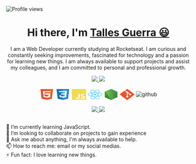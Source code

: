 <p align="left"> <img src="https://komarev.com/ghpvc/?username=tallesguerra&color=yellow" alt="Profile views" /> </p>

<div>  
  <h1 align="center">
   Hi there, I'm 
    <a href="www.linkedin.com/in/talles-guerra">Talles Guerra 😃️</a>
  </h1>
   
  <p align="center">  
   I am a Web Developer currently studying at Rocketseat. I am curious and constantly seeking improvements, fascinated  for technology and a passion for learning new things. I am always available to support projects and assist my colleagues, and I am committed to personal and professional growth.
 </div>

<div align="center">
  <a href="https://github.com/TallesGuerra">
    <img height="150em" src="https://github-readme-stats.vercel.app/api?username=TallesGuerra&count_private=true&include_all_commits=true&show_icons=true&theme=dracula&hide_border=false&show_owner=true"/>
    <img height="150em" src="https://github-readme-stats.vercel.app/api/top-langs/?username=TallesGuerra&theme=dracula&hide_border=false&&layout=compact"/>
  </a>
</div>

<div align="center" valign="top"><br>
  <img align="center" alt="HTML" height="30" width="40" src="https://raw.githubusercontent.com/devicons/devicon/master/icons/html5/html5-original.svg">
  <img align="center" alt="CSS" height="30" width="40" src="https://raw.githubusercontent.com/devicons/devicon/master/icons/css3/css3-original.svg">
  <img align="center" alt="Js" height="30" width="40" src="https://raw.githubusercontent.com/devicons/devicon/master/icons/javascript/javascript-plain.svg">
  <img align="center" alt="Js" height="30" width="40" src="https://raw.githubusercontent.com/devicons/devicon/master/icons/react/react-original.svg">
  <img align="center" alt="CSS" height="30" width="40" src="https://raw.githubusercontent.com/devicons/devicon/master/icons/nodejs/nodejs-original.svg">
  <img align="center" alt="git" height="30" width="40" src="https://raw.githubusercontent.com/devicons/devicon/master/icons/git/git-original.svg">
  <img align="center" alt="github" height="35" width="35" src="https://cdn.jsdelivr.net/gh/devicons/devicon/icons/github/github-original.svg">
 </div><br>

<div align="center">

  <a href="https://www.linkedin.com/in/talles-guerra" target="_blank">
    <img src="https://img.shields.io/badge/-LinkedIn-%230077B5?style=for-the-badge&logo=linkedin&logoColor=white">
  </a> 
  
  <a href="mailto:talles-guerra@hotmail.com" target="_blank">
  <img src="https://img.shields.io/badge/-Email-%23333?style=for-the-badge&logo=email&logoColor=white">
  </a>
</div>



##

🌱 I’m currently learning JavaScript. <br>
👯 I’m looking to collaborate on projects to gain experience  <br>
💬 Ask me about anything, I'm always available to help. <br>
📫 How to reach me: email or my social medias. <br>
⚡ Fun fact: I love learning new things. 



